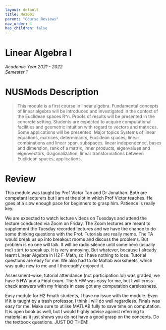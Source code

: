 ```yaml
---
layout: default
title: MA2001
parent: "Course Reviews"
nav_order: 4
has_children: false
---
```


# Linear Algebra I    
*Academic Year 2021 - 2022*  
*Semester 1*

# NUSMods Description
> This module is a first course in linear algebra. Fundamental concepts of linear algebra will be introduced and investigated in the context of the Euclidean spaces R^n. Proofs of results will be presented in the concrete setting. Students are expected to acquire computational facilities and geometric intuition with regard to vectors and matrices. Some applications will be presented. Major topics Systems of linear equations, matrices, determinants, Euclidean spaces, linear combinations and linear span, subspaces, linear independence, bases and dimension, rank of a matrix, inner products, eigenvalues and eigenvectors, diagonalization, linear transformations between Euclidean spaces, applications.

# Review
This module was taught by Prof Victor Tan and Dr Jonathan. Both are competant lecturers but I am at the slot in which Prof Victor teaches. He goes at a slow enough pace for beginners to grasp him. Patience is really key.

We are expected to watch lecture videos on Tuesdays and attend the lecture conducted via Zoom on Friday. The Zoom lectures are meant to supplement the Tuesday recorded lectures and we have the chance to do some thinking questions with the Prof. Tutorials are really meme. The TA would break us up into breakout rooms and discuss the problems. But problem is no one will talk. It will be radio silence until some hero (usually me) start to speak up. It is very annoying. But whatever, because I already learnt Linear Algebra in H2 F-Math, so I have nothing to lose. Tutorial questions are easy for me. We also had to do Matlab worksheets, which was quite new to me and I thoroughly enjoyed it.

Assessment-wise, tutorial attendance (not participation lol) was graded, we have 5 HW and a Final exam. The 5 HW was easy for me, but I will cross-check answers with my friends in case got any computation carelessness.

Easy module for H2 Fmath students, I have no issue with the module. Even if it is taught by a trash professor, I think I will do well regardless. Finals was easy for me. Make sure to utilise MATLAB fully to save time on computation. It is open book as well, but I would highly advise against referring to material as it just shows you do not have a good grasp on the concepts. Do the textbook questions. JUST DO THEM!


